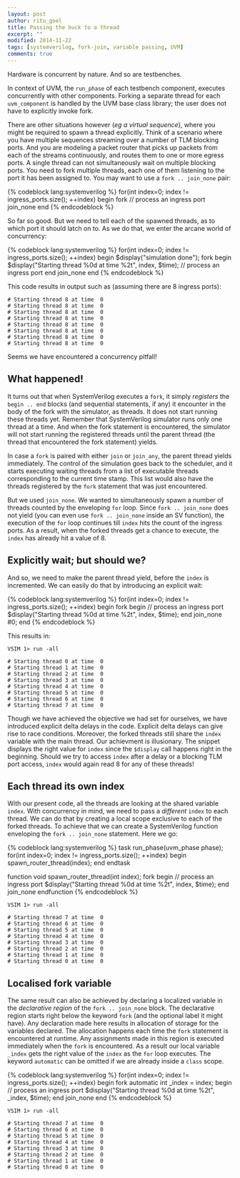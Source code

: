 ```yaml
---
layout: post
author: ritu_goel
title: Passing the buck to a thread
excerpt: ""
modified: 2014-11-22
tags: [systemverilog, fork-join, variable passing, UVM]
comments: true
---
```


Hardware is concurrent by nature. And so are testbenches.

In context of UVM, the `run_phase` of each testbench component, executes concurrently with other components. Forking a separate thread for each `uvm_component` is handled by the UVM base class library; the user does not have to explicitly invoke fork.

There are other situations however (*eg a virtual sequence*), where you might be required to spawn a thread explicitly. Think of a scenario where you have multiple sequences streaming over a number of TLM blocking ports. And you are modeling a packet router that picks up packets from each of the streams continuously, and routes them to one or more egress ports. A single thread can not simultaneously wait on multiple blocking ports. You need to fork multiple threads, each one of them listening to the port it has been assigned to. You may want to use a `fork .. join_none` pair:

{% codeblock lang:systemverilog %}
for(int index=0; index != ingress_ports.size(); ++index) begin
   fork
      // process an ingress port
   join_none
end
{% endcodeblock %}

So far so good. But we need to tell each of the spawned threads, as to which port it should latch on to. As we do that, we enter the arcane world of concurrency:

{% codeblock lang:systemverilog %}
for(int index=0; index != ingress_ports.size(); ++index) begin
   $display("simulation done");
   fork
      begin
	 $display("Starting thread %0d at time %2t", index, $time);
         // process an ingress port
      end
   join_none
end
{% endcodeblock %}

This code results in output such as (assuming there are 8 ingress ports):

```
# Starting thread 8 at time  0
# Starting thread 8 at time  0
# Starting thread 8 at time  0
# Starting thread 8 at time  0
# Starting thread 8 at time  0
# Starting thread 8 at time  0
# Starting thread 8 at time  0
# Starting thread 8 at time  0
```

Seems we have encountered a concurrency pitfall!

## What happened!

It turns out that when SystemVerilog executes a `fork`, it simply *registers* the `begin .. end` blocks (and sequential statements, if any) it encounter in the body of the fork with the simulator, as threads. It does not start running these threads yet. Remember that SystemVerilog simulator runs only one thread at a time. And when the fork statement is encountered, the simulator will not start running the registered threads until the parent thread (the thread that encountered the fork statement) yields.

In case a `fork` is paired with either `join` or `join_any`, the parent thread yields immediately. The control of the simulation goes back to the scheduler, and it starts executing waiting threads from a list of executable threads corresponding to the current time stamp. This list would also have the threads registered by the `fork` statement that was just encountered.

But we used `join_none`. We wanted to simultaneously spawn a number of threads counted by the enveloping `for` loop. Since `fork .. join_none` does not yield (you can even use `fork .. join_none` inside an SV function), the execution of the `for` loop continues till `index` hits the count of the ingress ports. As a result, when the forked threads get a chance to execute, the `index` has already hit a value of 8.

## Explicitly wait; but should we?

And so, we need to make the parent thread yield, before the `index` is incremented. We can easily do that by introducing an explicit wait:

{% codeblock lang:systemverilog %}
for(int index=0; index != ingress_ports.size(); ++index) begin
   fork
      begin
	 // process an ingress port
	 $display("Starting thread %0d at time %2t", index, $time);
      end
   join_none
   #0;
end
{% endcodeblock %}

This results in:

```
VSIM 1> run -all

# Starting thread 0 at time  0
# Starting thread 1 at time  0
# Starting thread 2 at time  0
# Starting thread 3 at time  0
# Starting thread 4 at time  0
# Starting thread 5 at time  0
# Starting thread 6 at time  0
# Starting thread 7 at time  0
```

Though we have achieved the objective we had set for ourselves, we have introduced explicit delta delays in the code. Explicit delta delays can give rise to race conditions. Moreover, the forked threads still share the `index` variable with the main thread. Our achievment is illusionary. The snippet displays the right value for `index` since the `$display` call happens right in the beginning. Should we try to access `index` after a delay or a blocking TLM port access, `index` would again read 8 for any of these threads!

## Each thread its own index

With our present code, all the threads are looking at the shared variable `index`. With concurrency in mind, we need to pass a *different* `index` to each thread. We can do that by creating a local scope exclusive to each of the forked threads. To achieve that we can create a SystemVerilog function enveloping the `fork .. join_none` statement. Here we go:

{% codeblock lang:systemverilog %}
task run_phase(uvm_phase phase);
   for(int index=0; index != ingress_ports.size(); ++index) begin
      spawn_router_thread(index);
   end
endtask

function void spawn_router_thread(int index);
   fork
      begin
         // process an ingress port
         $display("Starting thread %0d at time %2t", index, $time);
      end
   join_none
endfunction
{% endcodeblock %}

```
VSIM 1> run -all

# Starting thread 7 at time  0
# Starting thread 6 at time  0
# Starting thread 5 at time  0
# Starting thread 4 at time  0
# Starting thread 3 at time  0
# Starting thread 2 at time  0
# Starting thread 1 at time  0
# Starting thread 0 at time  0
```

## Localised fork variable

The same result can also be achieved by declaring a localized variable in the *declarative region* of the `fork .. join_none` block. The declarative region starts right below the keyword `fork` (and the optional label it might have). Any declaration made here results in allocation of storage for the variables declared. The allocation happens each time the `fork` statement is encountered at runtime. Any assignments made in this region is executed immediately when the `fork` is encountered. As a result our local variable `_index` gets the right value of the `index` as the `for` loop executes. The keyword `automatic` can be omitted if we are already inside a `class` scope.

{% codeblock lang:systemverilog %}
for(int index=0; index != ingress_ports.size(); ++index) begin
   fork
      automatic int _index = index;
      begin
	 // process an ingress port
	 $display("Starting thread %0d at time %2t", _index, $time);
      end
   join_none
end
{% endcodeblock %}


```
VSIM 1> run -all

# Starting thread 7 at time  0
# Starting thread 6 at time  0
# Starting thread 5 at time  0
# Starting thread 4 at time  0
# Starting thread 3 at time  0
# Starting thread 2 at time  0
# Starting thread 1 at time  0
# Starting thread 0 at time  0
```
